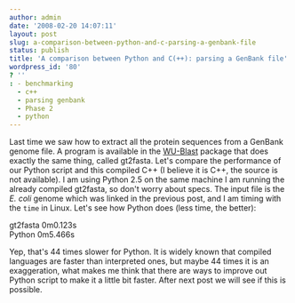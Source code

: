 ```yaml
---
author: admin
date: '2008-02-20 14:07:11'
layout: post
slug: a-comparison-between-python-and-c-parsing-a-genbank-file
status: publish
title: 'A comparison between Python and C(++): parsing a GenBank file'
wordpress_id: '80'
? ''
: - benchmarking
  - c++
  - parsing genbank
  - Phase 2
  - python
---
```


Last time we saw how to extract all the protein sequences from a GenBank
genome file. A program is available in the
[WU-Blast](http://blast.wustl.edu/) package that does exactly the same
thing, called gt2fasta. Let's compare the performance of our Python
script and this compiled C++ (I believe it is C++, the source is not
available). I am using Python 2.5 on the same machine I am running the
already compiled gt2fasta, so don't worry about specs. The input file is
the *E. coli* genome which was linked in the previous post, and I am
timing with the `time` in Linux. Let's see how Python does (less time,
the better): 

gt2fasta	 0m0.123s  
Python 	0m5.466s  

Yep, that's 44 times
slower for Python. It is widely known that compiled languages are faster
than interpreted ones, but maybe 44 times it is an exaggeration, what
makes me think that there are ways to improve out Python script to make
it a little bit faster. After next post we will see if this is possible.
